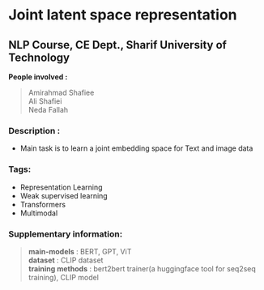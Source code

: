 # Joint latent space representation
## NLP Course, CE Dept., Sharif University of Technology

**People involved :** <br/>
>Amirahmad Shafiee<br/>
>Ali Shafiei<br/>
>Neda Fallah

### Description :
* Main task is to learn a joint embedding space for Text and image data

### Tags:
* Representation Learning
* Weak supervised learning
* Transformers
* Multimodal

### Supplementary information:<br/>
>**main-models** : BERT, GPT, ViT<br/>
>**dataset** : CLIP dataset<br/>
>**training methods** : bert2bert trainer(a huggingface tool for seq2seq training), CLIP model  
